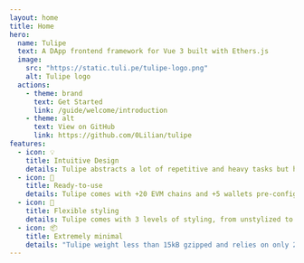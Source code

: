 ```yaml
---
layout: home
title: Home
hero:
  name: Tulipe
  text: A DApp frontend framework for Vue 3 built with Ethers.js
  image:
    src: "https://static.tuli.pe/tulipe-logo.png"
    alt: Tulipe logo
  actions:
    - theme: brand
      text: Get Started
      link: /guide/welcome/introduction
    - theme: alt
      text: View on GitHub
      link: https://github.com/0Lilian/tulipe
features:
  - icon: 💡
    title: Intuitive Design
    details: Tulipe abstracts a lot of repetitive and heavy tasks but has been thought to always let developers feel what happens under the hood.
  - icon: 🦥
    title: Ready-to-use
    details: Tulipe comes with +20 EVM chains and +5 wallets pre-configured. Give it a chain's ID and a wallet name, and your DApp is ready to run !
  - icon: 🖖
    title: Flexible styling
    details: Tulipe comes with 3 levels of styling, from unstylized to opinionated, so you can choose your level of customization.
  - icon: 📦
    title: Extremely minimal
    details: "Tulipe weight less than 15kB gzipped and relies on only 2 top-level dependencies : Vue3 and Ethers.js"
---
```

